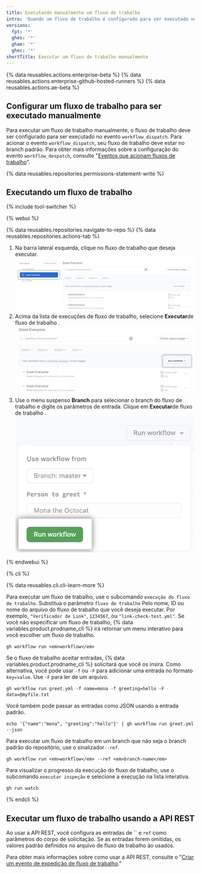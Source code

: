 ```yaml
---
title: Executando manualmente um fluxo de trabalho
intro: 'Quando um fluxo de trabalho é configurado para ser executado no evento `workflow_dispatch`, você pode executar o fluxo de trabalho usando a aba de Ações em {% data variables.product.prodname_dotcom %}, {% data variables.product.prodname_cli %} ou a API REST.'
versions:
  fpt: '*'
  ghes: '*'
  ghae: '*'
  ghec: '*'
shortTitle: Executar um fluxo de trabalho manualmente
---
```


{% data reusables.actions.enterprise-beta %}
{% data reusables.actions.enterprise-github-hosted-runners %}
{% data reusables.actions.ae-beta %}

## Configurar um fluxo de trabalho para ser executado manualmente

Para executar um fluxo de trabalho manualmente, o fluxo de trabalho deve ser configurado para ser executado no evento `workflow_dispatch`. Para acionar o evento `workflow_dispatch`, seu fluxo de trabalho deve estar no branch padrão. Para obter mais informações sobre a configuração do evento `workflow_despatch`, consulte "[Eventos que acionam fluxos de trabalho](/actions/reference/events-that-trigger-workflows#workflow_dispatch)".

{% data reusables.repositories.permissions-statement-write %}

## Executando um fluxo de trabalho

{% include tool-switcher %}

{% webui %}

{% data reusables.repositories.navigate-to-repo %}
{% data reusables.repositories.actions-tab %}
1. Na barra lateral esquerda, clique no fluxo de trabalho que deseja executar. ![ações selecionam fluxo de trabalho](/assets/images/actions-select-workflow.png)
1. Acima da lista de execuções de fluxo de trabalho, selecione **Executar**de fluxo de trabalho . ![expedição de fluxo de trabalho ações](/assets/images/actions-workflow-dispatch.png)
1. Use o menu suspenso **Branch** para selecionar o branch do fluxo de trabalho e digite os parâmetros de entrada. Clique em **Executar**de fluxo de trabalho . ![ações executar manualmente fluxo de trabalho](/assets/images/actions-manually-run-workflow.png)

{% endwebui %}

{% cli %}

{% data reusables.cli.cli-learn-more %}

Para executar um fluxo de trabalho, use o subcomando `execução do fluxo de trabalho`. Substitua o parâmetro `fluxo de trabalho` Pelo nome, ID ou nome do arquivo do fluxo de trabalho que você deseja executar. Por exemplo, `"Verificador de Link"`, `1234567`, ou `"link-check-test.yml"`. Se você não especificar um fluxo de trabalho, {% data variables.product.prodname_cli %} irá retornar um menu interativo para você escolher um fluxo de trabalho.

```shell
gh workflow run <em>workflow</em>
```

Se o fluxo de trabalho aceitar entradas, {% data variables.product.prodname_cli %} solicitará que você os insira. Como alternativa, você pode usar `-f` ou `-F` para adicionar uma entrada no formato `key=value`. Use `-F` para ler de um arquivo.

```shell
gh workflow run greet.yml -f name=mona -f greeting=hello -F data=@myfile.txt
```

Você também pode passar as entradas como JSON usando a entrada padrão.

```shell
echo '{"name":"mona", "greeting":"hello"}' | gh workflow run greet.yml --json
```

Para executar um fluxo de trabalho em um branch que não seja o branch padrão do repositório, use o sinalizador`--ref`.

```shell
gh workflow run <em>workflow</em> --ref <em>branch-name</em>
```

Para visualizar o progresso da execução do fluxo de trabalho, use o subcomando `executar inspeção` e selecione a execução na lista interativa.

```shell
gh run watch
```

{% endcli %}

## Executar um fluxo de trabalho usando a API REST

Ao usar a API REST, você configura as entradas de `` e `ref` como parâmetros do corpo de solicitação. Se as entradas forem omitidas, os valores padrão definidos no arquivo de fluxo de trabalho ão usados.

Para obter mais informações sobre como usar a API REST, consulte o "[Criar um evento de expedição de fluxo de trabalho](/rest/reference/actions/#create-a-workflow-dispatch-event)."
